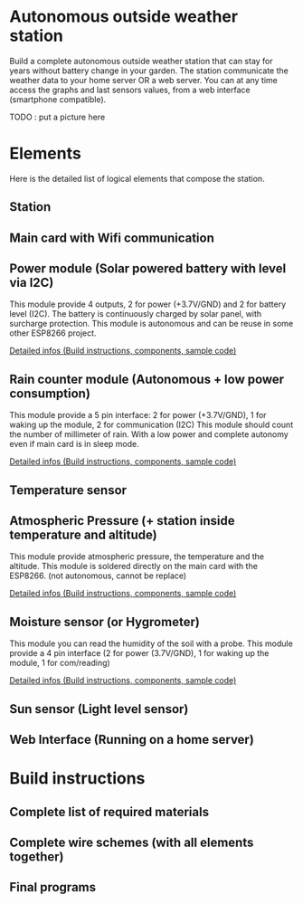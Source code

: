 # Autonomous outside weather station

Build a complete autonomous outside weather station that can stay for years without battery change in your garden.
The station communicate the weather data to your home server OR a web server.
You can at any time access the graphs and last sensors values, from a web interface (smartphone compatible).

TODO : put a picture here

# Elements

Here is the detailed list of logical elements that compose the station.

## Station 

## Main card with Wifi communication

## Power module (Solar powered battery with level via I2C)

This module provide 4 outputs, 2 for power (+3.7V/GND) and 2 for battery level (I2C).
The battery is continuously charged by solar panel, with surcharge protection.
This module is autonomous and can be reuse in some other ESP8266 project.

[Detailed infos (Build instructions, components, sample code)](./elements/power_module/README.md)

## Rain counter module (Autonomous + low power consumption)  

This module provide a 5 pin interface: 2 for power (+3.7V/GND), 1 for waking up the module, 2 for communication (I2C)
This module should count the number of millimeter of rain. 
With a low power and complete autonomy even if main card is in sleep mode.

[Detailed infos (Build instructions, components, sample code)](./elements/rain_counter_module/README.md)

## Temperature sensor

## Atmospheric Pressure (+ station inside temperature and altitude)

This module provide atmospheric pressure, the temperature and the altitude.
This module is soldered directly on the main card with the ESP8266. (not autonomous, cannot be replace)

[Detailed infos (Build instructions, components, sample code)](./elements/barometric_sensor/README.md)

## Moisture sensor (or Hygrometer)

This module you can read the humidity of the soil with a probe.
This module provide a 4 pin interface (2 for power (3.7V/GND), 1 for waking up the module, 1 for com/reading)

[Detailed infos (Build instructions, components, sample code)](./elements/moisture_sensor/README.md)

## Sun sensor (Light level sensor)

## Web Interface (Running on a home server)

# Build instructions

## Complete list of required materials

## Complete wire schemes (with all elements together)

## Final programs
